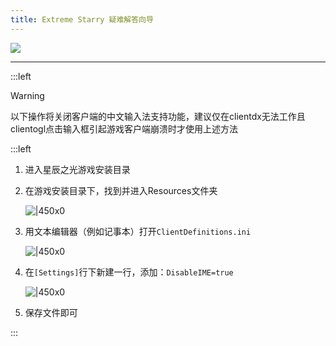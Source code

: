 ```yaml
---
title: Extreme Starry 疑难解答向导
---
```


![](image/SDL/1701930223069.webp)

---

:::left

> [!warning]
> 以下操作将关闭客户端的中文输入法支持功能，建议仅在clientdx无法工作且clientogl点击输入框引起游戏客户端崩溃时才使用上述方法

:::left

1. 进入星辰之光游戏安装目录

1. 在游戏安装目录下，找到并进入Resources文件夹

   ![|450x0](image/SDL/1701924119874.webp)

1. 用文本编辑器（例如记事本）打开`ClientDefinitions.ini`

   ![|450x0](image/SDL/1701924211967.webp)

1. 在`[Settings]`行下新建一行，添加：`DisableIME=true`

   ![|450x0](image/SDL/1701924285839.webp)

1. 保存文件即可

:::
